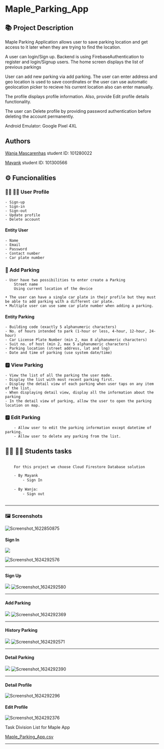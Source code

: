 # Maple_Parking_App

## :books: Project Description

Maple Parking Application allows user to save parking location and get access to it later when they are trying to find the location.

A user can login/Sign up. Backend is using FirebaseAuthentication to register and login/Signup users. The home screen displays the list of previous parkings

User can add new parking via add parking. The user can enter address and geo location is used to save coordinates or the user can use automatic geolocation picker to recieve his current location also can enter manually.

The profile displays profile information. Also, provide Edit profile details functionality.

The user can Delete profile by providing password authentication before deleting the account permanently.

Android Emulator: Google Pixel 4XL

## Authors

[Wanja Mascarenhas](https://github.com/mascarenhaswanja)
student ID: 101280022
    
[Mayank](https://github.com/mayankaryaca)
student ID: 101300566
    
## :gear: Funcionalities

### :woman_office_worker: :man_office_worker: User Profile

    - Sign-up
    - Sign-in
    - Sign-out
    - Update profile
    - Delete account 
    
#### Entity User
    - Name  
    - Email 
    - Password 
    - Contact number 
    - Car plate number 
       
### :car: Add Parking

    - User have two possibilities to enter create a Parking
        Street name 
        Using current location of the device  
        
    • The user can have a single car plate in their profile but they must be able to add parking with a different car plate.
    • Multiple user can use same car plate number when adding a parking.

#### Entity Parking
    
    - Building code (exactly 5 alphanumeric characters)
    - No. of hours intended to park (1-hour or less, 4-hour, 12-hour, 24-hour)
    - Car License Plate Number (min 2, max 8 alphanumeric characters)
    - Suit no. of host (min 2, max 5 alphanumeric characters)
    - Parking location (street address, lat and lng)
    - Date and time of parking (use system date/time)

### :parking: View Parking

    - View the list of all the parking the user made.
    - Display the list with most recent parking first.
    - Display the detail view of each parking when user taps on any item of the list.
    - When displaying detail view, display all the information about the parking
    - In the detail view of parking, allow the user to open the parking location on map.

### :parking: Edit Parking
    
        - Allow user to edit the parking information except datetime of parking. 
        - Allow user to delete any parking from the list.

## :woman_student: :man_student: Students tasks

``` sh

    For this project we choose Cloud Firestore Database solution 

    - By Mayank
        - Sign In
 
    - By Wanja:     
        - Sign out
 
```
---

### 🖼️ Screenshots

![Screenshot_1622850875](https://user-images.githubusercontent.com/78885735/120873097-bb09fb00-c56e-11eb-9fc0-c153e1cb3872.png)

#### Sign In

![](./screenshots/SignIn.png)

![Screenshot_1624292576](https://user-images.githubusercontent.com/78885735/122795607-7e871080-d28b-11eb-8d5a-803b3af01db8.png)

---

#### Sign Up

![](./screenshots/SignUp.png)
![Screenshot_1624292580](https://user-images.githubusercontent.com/78885735/122795596-7a5af300-d28b-11eb-9475-1f34a26a1085.png)

---

#### Add Parking 

![](./screenshots/AddParking.png) 
![Screenshot_1624292369](https://user-images.githubusercontent.com/78885735/122795235-1c2e1000-d28b-11eb-8a8c-d18b054b0503.png)


--- 

#### History Parking 

![](./screenshots/HistoryParking.png) 
![Screenshot_1624292571](https://user-images.githubusercontent.com/78885735/122795554-7202b800-d28b-11eb-8d5b-0699d3d187b3.png)


--- 

#### Detail Parking 

![](./screenshots/DetailParking.png) 
![Screenshot_1624292390](https://user-images.githubusercontent.com/78885735/122795279-27813b80-d28b-11eb-8f48-38644524ea7c.png)


--- 


#### Detail Profile

![Screenshot_1624292296](https://user-images.githubusercontent.com/78885735/122795364-3ec02900-d28b-11eb-8129-25aee42959ac.png)


#### Edit Profile


![Screenshot_1624292376](https://user-images.githubusercontent.com/78885735/122795357-3bc53880-d28b-11eb-93cc-73e4509daf0f.png)


Task Division List for Maple App

[Maple_Parking_App.csv](https://github.com/mayankaryaca/Maple_Parking_App/files/6593555/Maple_Parking_App.csv)

-----


